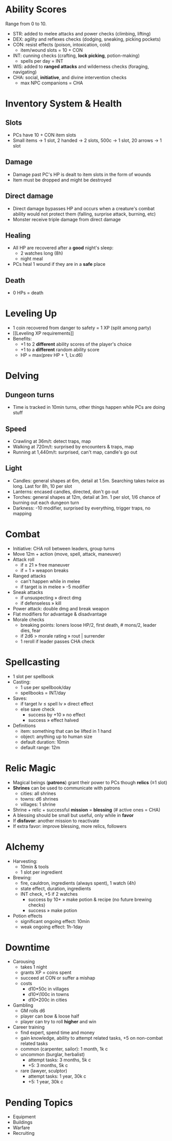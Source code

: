 # Ability Scores
Range from 0 to 10.
- STR: added to melee attacks and power checks (climbing, lifting)
- DEX: agility and reflexes checks (dodging, sneaking, picking pockets)
- CON: resist effects (poison, intoxication, cold)
	- item/wound slots = 10 + CON
- INT: cunning checks (crafting, **lock picking**, potion-making)
	- spells per day = INT
- WIS: added to **ranged attacks** and wilderness checks (foraging, navigating)
- CHA: social, **initiative**, and divine intervention checks
	- max NPC companions = CHA
# Inventory System & Health
## Slots
- PCs have 10 + CON item slots
- Small items -> 1 slot, 2 handed -> 2 slots, 500c -> 1 slot, 20 arrows -> 1 slot
## Damage
- Damage past PC's HP is dealt to item slots in the form of wounds
- Item must be dropped and might be destroyed
## Direct damage
- Direct damage bypasses HP and occurs when a creature's combat ability would not protect them (falling, surprise attack, burning, etc)
- Monster receive triple damage from direct damage 
## Healing
- All HP are recovered after a **good** night's sleep:
	- 2 watches long (8h)
	- night meal
- PCs heal 1 wound if they are in a **safe** place
## Death
- 0 HPs = death
# Leveling Up
- 1 coin recovered from danger to safety = 1 XP (split among party)
- [[Leveling XP requirements]]
- Benefits:
	- +1 to 2 **different** ability scores of the player's choice
	- +1 to a **different** random ability score 
	- HP = max(prev HP + 1, Lv.d6)
# Delving
## Dungeon turns
- Time is tracked in 10min turns, other things happen while PCs are doing stuff
## Speed
- Crawling at 36m/t: detect traps, map
- Walking at 720m/t: surprised by encounters & traps, map
- Running at 1,440m/t: surprised,  can't map, candle's go out
## Light
- Candles: general shapes at 6m, detail at 1.5m. Searching takes twice as long. Last for 8h, 10 per slot
- Lanterns: encased candles, directed, don't go out
- Torches: general shapes at 12m, detail at 3m. 1 per slot, 1/6 chance of burning out each dungeon turn
- Darkness: -10 modifier, surprised by everything, trigger traps, no mapping
# Combat
- Initiative: CHA roll between leaders, group turns
- Move 12m + action (move, spell, attack, maneuver)
- Attack roll
	- if ≥ 21 » free maneuver
	- if = 1 » weapon breaks
- Ranged attacks
	- can't happen while in melee
	- if target is in melee » -5 modifier
- Sneak attacks
	- if unsuspecting » direct dmg
	- if defenseless » kill
- Power attack: double dmg and break weapon
- Flat modifiers for advantage & disadvantage
- Morale checks
	- breaking points: loners loose HP/2, first death, # mons/2, leader dies, fear
	- if 2d6 > morale rating » rout | surrender
	- 1 reroll if leader passes CHA check
# Spellcasting
- 1 slot per spellbook
- Casting:
	- 1 use per spellbook/day
	- spellbooks = INT/day
- Saves: 
	- if target lv ≤ spell lv » direct effect
	- else save check
		- success by +10 » no effect
		- success » effect halved
- Definitions
	- item: something that can be lifted in 1 hand
	- object: anything up to human size
	- default duration: 10min
	- default range: 12m
# Relic Magic
- Magical beings (**patrons**) grant their power to PCs though **relics** (≥1 slot)
- **Shrines** can be used to communicate with patrons
    - cities: all shrines
    - towns: d6 shrines
    - villages: 1 shrine
- Shrine + relic + successful **mission** = **blessing** (# active ones = CHA)
- A blessing should be small but useful, only while in **favor**
- If **disfavor**: another mission to reactivate
- If extra favor: improve blessing, more relics, followers
# Alchemy
-   Harvesting:
    - 10min & tools
    - 1 slot per ingredient
- Brewing:
    - fire, cauldron, ingredients (always spent), 1 watch (4h)
    - state effect, duration, ingredients
    - INT check, +5 if 2 watches
        - success by 10+ » make potion & recipe (no future brewing checks)
        - success » make potion
- Potion effects
    - significant ongoing effect: 10min
    - weak ongoing effect: 1h-1day
# Downtime
- Carousing
    - takes 1 night
    - grants XP = coins spent
    - succeed at CON or suffer a mishap
    - costs
        - d10\*50c in villages
        - d10*\100c in towns
        - d10\*200c in cities
- Gambling
    - GM rolls d6
    - player can bow & loose half
    - player can try to roll **higher** and win
- Career training
    - find expert, spend time and money
    - gain knowledge, ability to attempt related tasks, +5 on non-combat related tasks
    - common (carpenter, sailor): 1 month, 1k c
    - uncommon (burglar, herbalist)
        - attempt tasks: 3 months, 5k c
        - +5: 3 months, 5k c
    - rare (lawyer, sculptor)
        - attempt tasks: 1 year, 30k c
        - +5: 1 year, 30k c
# Pending Topics
- Equipment
- Buildings
- Warfare
- Recruiting